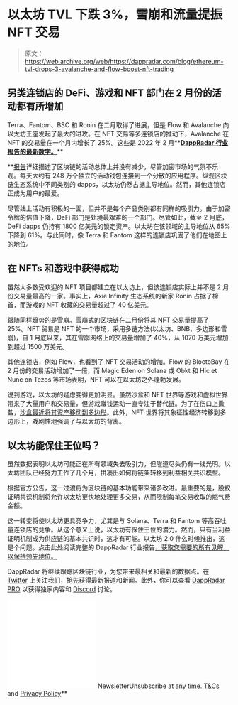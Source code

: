 # 以太坊 TVL 下跌 3%，雪崩和流量提振 NFT 交易

> 原文：<https://web.archive.org/web/https://dappradar.com/blog/ethereum-tvl-drops-3-avalanche-and-flow-boost-nft-trading>

## 另类连锁店的 DeFi、游戏和 NFT 部门在 2 月份的活动都有所增加

Terra、Fantom、BSC 和 Ronin 在二月取得了进展，但是 Flow 和 Avalanche 向以太坊王座发起了最大的进攻。在 NFT 交易等多连锁店的推动下，Avalanche 在 NFT 的交易量在一个月内增长了 25%。这些是 2022 年 2 月**[**DappRadar 行业报告的最新数字。**](https://web.archive.org/web/20221228044230/https://dappradar.com/blog/dapp-industry-report-february-2022)**

 **[报告](https://web.archive.org/web/20221228044230/https://dappradar.com/blog/dapp-industry-report-february-2022)详细描述了区块链的活动总体上并没有减少，尽管加密市场的气氛不乐观。每天大约有 248 万个独立的活动钱包连接到一个分散的应用程序。纵观区块链生态系统中不同类别的 dapps，以太坊仍然占据主导地位。然而，其他连锁店正成为用户的最爱。

尽管线上活动有积极的一面，但并不是每个产品类别都有同样的吸引力。由于加密令牌的估值下降，DeFi 部门是处境最艰难的一个部门。尽管如此，截至 2 月底，DeFi dapps 仍持有 1800 亿美元的锁定资产。以太坊在该领域的主导地位从 65%下降到 61%。与此同时，像 Terra 和 Fantom 这样的连锁店巩固了他们在地图上的地位。

## 在 NFTs 和游戏中获得成功

虽然大多数受欢迎的 NFT 项目都建立在以太坊上，但该连锁店实际上并不是 2 月份交易量最高的一家。事实上，Axie Infinity 生态系统的新家 Ronin 占据了榜首，而游戏的 NFT 收藏的交易量超过了 40 亿美元。

跟随同样趋势的是雪崩。雪崩式的区块链在二月份将其 NFT 交易量提高了 25%。NFT 贸易是 NFT 的一个市场，采用多链方法(以太坊、BNB、多边形和雪崩)，自 1 月底以来，其在雪崩网络上的交易量增加了 40%，从 1070 万美元增加到超过 1500 万美元。

其他连锁店，例如 Flow，也看到了 NFT 交易活动的增加。Flow 的 BloctoBay 在 2 月份的交易活动增加了一倍，而 Magic Eden оn Solana 或 Obkt 和 Hic et Nunc оn Tezos 等市场表明，NFT 可以在以太坊之外蓬勃发展。

说到游戏，以太坊的疑虑变得更加明显。虽然沙盒和 NFT 世界等游戏和虚拟世界带来了大量用户和交易量，但游戏赚钱运动一直专注于替代链。为了在伤口上撒盐，[沙盒最近将其资产移动到多边形](https://web.archive.org/web/20221228044230/https://dappradar.com/blog/the-sandbox-sand-token-staking-launched-on-polygon/)。此外，NFT 世界将其象征性经济转移到多边形上，戏剧性地强调了与以太坊的背离。

## 以太坊能保住王位吗？

虽然数据表明以太坊可能正在所有领域失去吸引力，但隧道尽头仍有一线光明。以太坊团队已经努力工作了几个月，拼凑出如何将链条转移到利益相关共识模型。

根据官方公告，这一过渡将为区块链的基本功能带来诸多改进。最重要的是，股权证明共识机制将允许以太坊更快地处理更多交易，从而限制每笔交易收取的燃气费金额。

这一转变将使以太坊更具竞争力，尤其是与 Solana、Terra 和 Fantom 等高吞吐量连锁店的竞争。从这个意义上说，以太坊有保住王位的潜力。然而，只有当利益证明机制成为供应链的基本共识时，这才有可能。以太坊 2.0 什么时候推出，这是个问题。点击此处阅读完整的 DappRadar 行业报告[，获取您需要的所有见解，以保持领先地位。](https://web.archive.org/web/20221228044230/https://dappradar.com/blog/dapp-industry-report-february-2022)

DappRadar 将继续跟踪区块链行业，为您带来最相关和最新的数据点。在 [Twitter](https://web.archive.org/web/20221228044230/https://twitter.com/dappradar) 上关注我们，抢先获得最新报道和新闻。此外，你可以查看 [DappRadar PRO](https://web.archive.org/web/20221228044230/https://dappradar.com/token/pro) 以获得独家内容和 [Discord](https://web.archive.org/web/20221228044230/https://discord.gg/4ybbssrHkm) 讨论。

![](img/6d5a4a2d609c56e1a5771717e54ba759.png) NewsletterUnsubscribe at any time. [T&Cs](https://web.archive.org/web/20221228044230/https://dappradar.com/terms) and [Privacy Policy](https://web.archive.org/web/20221228044230/https://dappradar.com/privacy-policy)**